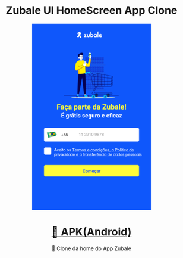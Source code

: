 <h1 align="center">Zubale UI HomeScreen App Clone</h1>

<p align="center">
    <img src="./assets/images/screenshot-app.png" width="320" height="500">
</p>

<h1 align="center">
    <a href="https://drive.google.com/file/d/1jsMSE1HqjlBal1zt2R1YONIH0gzOFIjj/view?usp=sharing">🔗 APK(Android)</a>
</h1>
<p align="center">🚀 Clone da home do App Zubale</p>
